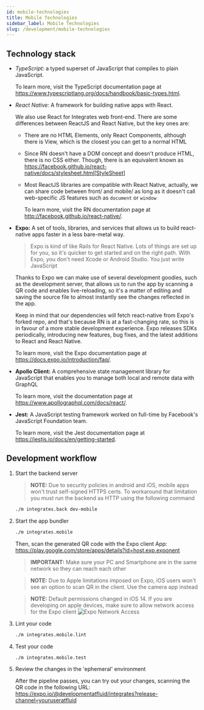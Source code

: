 ```yaml
---
id: mobile-technologies
title: Mobile Technologies
sidebar_label: Mobile Technologies
slug: /development/mobile-technologies
---
```


## Technology stack

- *TypeScript:*
    a typed superset of JavaScript
    that compiles to plain JavaScript.

    To learn more,
    visit the TypeScript documentation page at
    https://www.typescriptlang.org/docs/handbook/basic-types.html.

- *React Native:*
    A framework for building
    native apps with React.

    We also use React
    for Integrates web front-end.
    There are some differences
    between ReactJS and React Native,
    but the key ones are:

    - There are no HTML Elements,
        only React Components,
        although there is View,
        which is the closest you can get
        to a normal HTML
    - Since RN doesn't have a DOM concept
        and doesn't produce HTML,
        there is no CSS either.
        Though,
        there is an equivalent known as
        https://facebook.github.io/react-native/docs/stylesheet.html[StyleSheet]
    - Most ReactJS libraries
        are compatible with React Native,
        actually,
        we can share code between front/ and mobile/
        as long as it doesn't call
        web-specific JS features
        such as `document` or `window`

        To learn more,
        visit the RN documentation page at
        http://facebook.github.io/react-native/.

- **Expo:**
    A set of tools,
    libraries, and services
    that allows us to
    build react-native apps faster
    in a less bare-metal way.

    > Expo is kind of like Rails
    > for React Native.
    > Lots of things are set up for you,
    > so it's quicker to get started
    > and on the right path.
    > With Expo,
    > you don't need Xcode
    > or Android Studio.
    > You just write JavaScript

    Thanks to Expo
    we can make use of several development goodies,
    such as the development server,
    that allows us to run the app
    by scanning a QR code
    and enables live-reloading,
    so it's a matter of editing
    and saving the source file
    to almost instantly see the changes
    reflected in the app.

    Keep in mind
    that our dependencies will fetch react-native
    from Expo's forked repo,
    and that's because RN is at a fast-changing rate,
    so this is in favour
    of a more stable development experience.
    Expo releases SDKs periodically,
    introducing new features,
    bug fixes,
    and the latest additions
    to React and React Native.

    To learn more,
    visit the Expo documentation page at
    https://docs.expo.io/introduction/faq/.

- **Apollo Client:**
    A comprehensive state management library
    for JavaScript that enables you
    to manage both local and remote data
    with GraphQL

    To learn more,
    visit the documentation page at
    https://www.apollographql.com/docs/react/.

- **Jest:**
    A JavaScript testing framework
    worked on full-time
    by Facebook's JavaScript Foundation team.

    To learn more,
    visit the Jest documentation page at
    https://jestjs.io/docs/en/getting-started.

## Development workflow

1. Start the backend server

    > **NOTE:**
    > Due to security policies in android and iOS,
    > mobile apps won't trust self-signed HTTPS certs.
    > To workaround that limitation
    > you must run the backend as HTTP
    > using the following command

    ```bash
    ./m integrates.back dev-mobile
    ```

1. Start the app bundler

    ```bash
    ./m integrates.mobile
    ```

    Then,
    scan the generated QR code
    with the Expo client App:
    https://play.google.com/store/apps/details?id=host.exp.exponent

    > **IMPORTANT:**
    > Make sure your PC and Smartphone
    > are in the same network
    > so they can reach each other

    > **NOTE:**
    > Due to Apple limitations imposed on Expo,
    > iOS users won't see an option
    > to scan QR in the client.
    > Use the camera app instead

    > **NOTE:**
    > Default permissions changed in iOS 14.
    > If you are developing on apple devices,
    > make sure to allow network access
    > for the Expo client
    > ![Expo Network Access](https://res.cloudinary.com/fluid-attacks/image/upload/v1622211886/docs/development/mobile-technologies/expo_network_access_f4k0se.webp)

1. Lint your code

    ```bash
    ./m integrates.mobile.lint
    ```

1. Test your code

    ```bash
    ./m integrates.mobile.test
    ```

1. Review the changes
    in the 'ephemeral' environment

    After the pipeline passes,
    you can try out your changes,
    scanning the QR code
    in the following URL:
    https://expo.io/@developmentatfluid/integrates?release-channel=youruseratfluid
